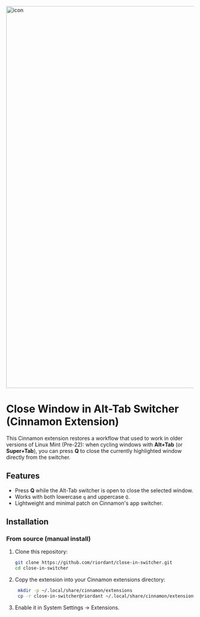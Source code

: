 
<img width="1024" height="1024" alt="icon" src="https://github.com/user-attachments/assets/f3d76bf1-6dbb-4298-bf84-a5b59c01ff2a" />


# Close Window in Alt-Tab Switcher (Cinnamon Extension)

This Cinnamon extension restores a workflow that used to work in older versions of Linux Mint (Pre-22):
when cycling windows with **Alt+Tab** (or **Super+Tab**), you can press **Q** to close the
currently highlighted window directly from the switcher.

## Features

- Press **Q** while the Alt-Tab switcher is open to close the selected window.
- Works with both lowercase `q` and uppercase `Q`.
- Lightweight and minimal patch on Cinnamon's app switcher.

## Installation

### From source (manual install)

1. Clone this repository:

   ```bash
   git clone https://github.com/riordant/close-in-switcher.git
   cd close-in-switcher
   ```

2. Copy the extension into your Cinnamon extensions directory:


   ```bash
    mkdir -p ~/.local/share/cinnamon/extensions
    cp -r close-in-switcher@riordant ~/.local/share/cinnamon/extensions/
    ```

3. Enable it in System Settings → Extensions.



